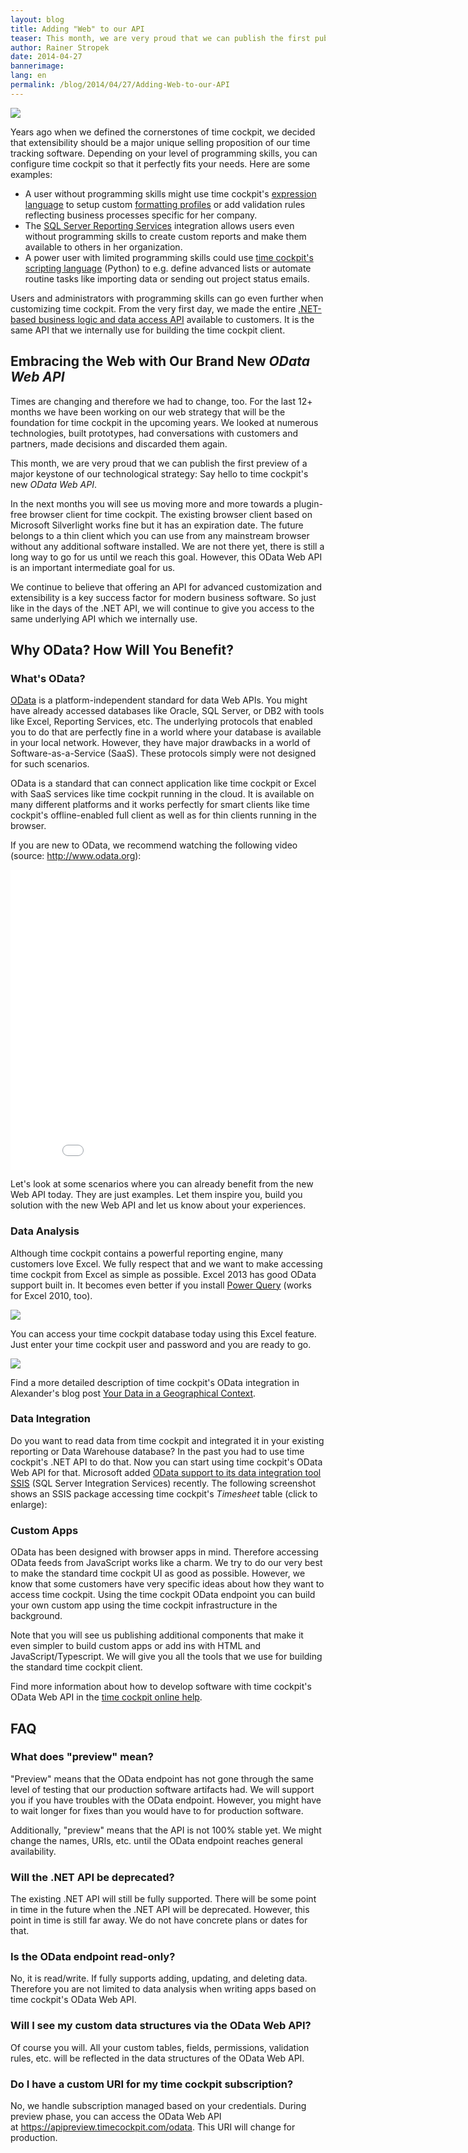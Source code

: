 ```yaml
---
layout: blog
title: Adding "Web" to our API
teaser: This month, we are very proud that we can publish the first public preview of a major keystone of our next generation web strategy -  Say hello to time cockpit's new OData Web API.
author: Rainer Stropek
date: 2014-04-27
bannerimage: 
lang: en
permalink: /blog/2014/04/27/Adding-Web-to-our-API
---
```


<p>
  <img src="{{site.baseurl}}/content/images/blog/2014/04/GoingTowardsTheSummit.jpg" />
</p><p>Years ago when we defined the cornerstones of time cockpit, we decided that extensibility should be a major unique selling proposition of our time tracking software. Depending on your level of programming skills, you can configure time cockpit so that it perfectly fits your needs. Here are some examples:</p><ul>
  <li>A user without programming skills might use time cockpit's <a href="http://help.timecockpit.com/?topic=html/28e3e0bd-6bd7-4435-930b-69671817bf95.htm" target="_blank">expression language</a> to setup custom <a href="http://help.timecockpit.com/?topic=html/95b1ce59-c4ec-461a-ba9b-cb978295c3de.htm" target="_blank">formatting profiles</a> or add validation rules reflecting business processes specific for her company.</li>
  <li>The <a href="http://help.timecockpit.com/?topic=html/6EE451F4-D459-4117-8C5F-491C2CB03D00.htm" target="_blank">SQL Server Reporting Services</a> integration allows users even without programming skills to create custom reports and make them available to others in her organization.</li>
  <li>A power user with limited programming skills could use <a href="http://help.timecockpit.com/?topic=html/c20d94e9-97dc-48a8-9171-fd3bb70dad86.htm" target="_blank">time cockpit's scripting language</a> (Python) to e.g. define advanced lists or automate routine tasks like importing data or sending out project status emails.</li>
</ul><p class="showcase">Users and administrators with programming skills can go even further when customizing time cockpit. From the very first day, we made the entire <a href="http://help.timecockpit.com/?topic=html/3541dc4c-c6b3-e953-a326-b083c76d7884.htm" target="_blank">.NET-based business logic and data access API</a> available to customers. It is the same API that we internally use for building the time cockpit client.</p><h2>Embracing the Web with Our Brand New <em>OData Web API</em></h2><p>Times are changing and therefore we had to change, too. For the last 12+ months we have been working on our web strategy that will be the foundation for time cockpit in the upcoming years. We looked at numerous technologies, built prototypes, had conversations with customers and partners, made decisions and discarded them again.</p><p class="showcase">This month, we are very proud that we can publish the first preview of a major keystone of our technological strategy: Say hello to time cockpit's new <em>OData Web API</em>.</p><p>In the next months you will see us moving more and more towards a plugin-free browser client for time cockpit. The existing browser client based on Microsoft Silverlight works fine but it has an expiration date. The future belongs to a thin client which you can use from any mainstream browser without any additional software installed. We are not there yet, there is still a long way to go for us until we reach this goal. However, this OData Web API is an important intermediate goal for us.</p><p class="showcase">We continue to believe that offering an API for advanced customization and extensibility is a key success factor for modern business software. So just like in the days of the .NET API, we will continue to give you access to the same underlying API which we internally use.</p><h2>Why OData? How Will You Benefit?</h2><h3>What's OData?</h3><p>
  <a href="http://www.odata.org/" target="_blank">OData</a> is a platform-independent standard for data Web APIs. You might have already accessed databases like Oracle, SQL Server, or DB2 with tools like Excel, Reporting Services, etc. The underlying protocols that enabled you to do that are perfectly fine in a world where your database is available in your local network. However, they have major drawbacks in a world of Software-as-a-Service (SaaS). These protocols simply were not designed for such scenarios.</p><p>OData is a standard that can connect application like time cockpit or Excel with SaaS services like time cockpit running in the cloud. It is available on many different platforms and it works perfectly for smart clients like time cockpit's offline-enabled full client as well as for thin clients running in the browser.</p><p>If you are new to OData, we recommend watching the following video (source: <a href="http://www.odata.org/" target="_blank">http://www.odata.org</a>):</p><div class="videoWrapper">
  <iframe width="853" height="480" src="//www.youtube.com/embed/wH5TUwzlaWI?rel=0" frameborder="0" allowfullscreen="allowfullscreen"></iframe>
</div><p>Let's look at some scenarios where you can already benefit from the new Web API today. They are just examples. Let them inspire you, build you solution with the new Web API and let us know about your experiences.</p><h3>Data Analysis</h3><p>Although time cockpit contains a powerful reporting engine, many customers love Excel. We fully respect that and we want to make accessing time cockpit from Excel as simple as possible. Excel 2013 has good OData support built in. It becomes even better if you install <a href="http://www.microsoft.com/en-us/download/details.aspx?id=39379" target="_blank">Power Query</a> (works for Excel 2010, too).</p><p>
  <img src="{{site.baseurl}}/content/images/blog/2014/04/PowerQueryOData.png" />
</p><p>You can access your time cockpit database today using this Excel feature. Just enter your time cockpit user and password and you are ready to go.</p><p>
  <img src="{{site.baseurl}}/content/images/blog/2014/04/PowerQueryAuth.png" />
</p><p>Find a more detailed description of time cockpit's OData integration in Alexander's blog post <a href="http://www.timecockpit.com/blog/2014/04/29/Your-Data-in-a-Geographical-Context" target="_blank">Your Data in a Geographical Context</a>.</p><h3>Data Integration</h3><p>Do you want to read data from time cockpit and integrated it in your existing reporting or Data Warehouse database? In the past you had to use time cockpit's .NET API to do that. Now you can start using time cockpit's OData Web API for that. Microsoft added <a href="http://www.microsoft.com/en-us/download/details.aspx?id=42280" target="_blank">OData support to its data integration tool SSIS</a> (SQL Server Integration Services) recently. The following screenshot shows an SSIS package accessing time cockpit's <em>Timesheet</em> table (click to enlarge):</p><function name="Composite.Media.ImageGallery.Slimbox2">
  <param name="MediaImage" value="MediaArchive:10794684-0a12-487e-9894-938c0d751123" />
  <param name="ThumbnailMaxWidth" value="800" />
  <param name="ThumbnailMaxHeight" value="800" />
</function><h3>Custom Apps</h3><p>OData has been designed with browser apps in mind. Therefore accessing OData feeds from JavaScript works like a charm. We try to do our very best to make the standard time cockpit UI as good as possible. However, we know that some customers have very specific ideas about how they want to access time cockpit. Using the time cockpit OData endpoint you can build your own custom app using the time cockpit infrastructure in the background.</p><p class="showcase">Note that you will see us publishing additional components that make it even simpler to build custom apps or add ins with HTML and JavaScript/Typescript. We will give you all the tools that we use for building the standard time cockpit client.</p><p class="showcase">Find more information about how to develop software with time cockpit's OData Web API in the <a href="http://help.timecockpit.com/?topic=html/5d6e34c5-3b08-4fa4-baa0-45eb707b6b78.htm" target="_blank">time cockpit online help</a>.</p><h2>FAQ</h2><h3>What does "preview" mean?</h3><p>"Preview" means that the OData endpoint has not gone through the same level of testing that our production software artifacts had. We will support you if you have troubles with the OData endpoint. However, you might have to wait longer for fixes than you would have to for production software.</p><p>Additionally, "preview" means that the API is not 100% stable yet. We might change the names, URIs, etc. until the OData endpoint reaches general availability.</p><h3>Will the .NET API be deprecated?</h3><p>The existing .NET API will still be fully supported. There will be some point in time in the future when the .NET API will be deprecated. However, this point in time is still far away. We do not have concrete plans or dates for that.</p><h3>Is the OData endpoint read-only?</h3><p>No, it is read/write. If fully supports adding, updating, and deleting data. Therefore you are not limited to data analysis when writing apps based on time cockpit's OData Web API.</p><h3>Will I see my custom data structures via the OData Web API?</h3><p>Of course you will. All your custom tables, fields, permissions, validation rules, etc. will be reflected in the data structures of the OData Web API.</p><h3>Do I have a custom URI for my time cockpit subscription?</h3><p>No, we handle subscription managed based on your credentials. During preview phase, you can access the OData Web API at <a href="https://apipreview.timecockpit.com/odata" target="_blank">https://apipreview.timecockpit.com/odata</a>. This URI will change for production.</p>
